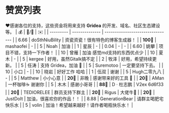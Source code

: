 # 赞赏列表

❤️感谢各位的支持，这些资金将用来支持 **Gridea** 的开发、域名、社区生态建设等。
| 💰        | 👦/🧒          | ✉️                               |
| --------- | -------------- | -------------------------------- |
| 6.66      | doSthNiuBility | 资瓷资瓷！很有特色的博客生成器！ |
| **100**🥇 | mashaofei      | -                                |
| 5         | Noah           | 加油                             |
| 1         | 星辰           | -                                |
| 0.04      | -              | -                                |
| 6.60      | 姚攀           | 项目不错，支持一下作者！         |
| 10        | 曾雁           | 加油 感觉md支持的东西优点少      |
| 10        | 夏木           | -                                |
| 5         | kergee         | 好用，虽然Gitalk搞不定           |
| 2         | 牧泽           | 好用，希望持续更新。             |
| 5         | 任涛           | 支持 Gridea，加油 💪             |
| 5         | Suremotoo      | 一定要坚持下去。                 |
| 10        | 小口           | -                                |
| 10        | 晓岩           | 好好工作 哈哈                    |
| 1         | 伍双           | 谢谢                             |
| 5         | Hugh二零九八   | -                                |
| 5         | Matthew        | 小小心意                         |
| **20**🥉  | 非晚           | 感谢带来好的工具 🌹              |
| **20**🥉  | AMan           | 一杯咖啡☕️ 谢谢你                |
| 5         | 木木           | 感谢小哥哥                       |
| **88**🥈  | D · 杜志鹏     | V2ex 6d6f33                      |
| **20**🥉  | TEDIORELEE     | 群员支持下群主                   |
| **20**🥉  | Rigus          | 大佬牛🍻                         |
| **20**🥉  | JustDoIt       | 加油，很喜欢你的作品！！         |
| 8.88      | GenerationBear | 请群主喝肥宅快乐水               |
| 5      | volin | 加油！希望越来越好！请作者喝瓶快乐水！        |

